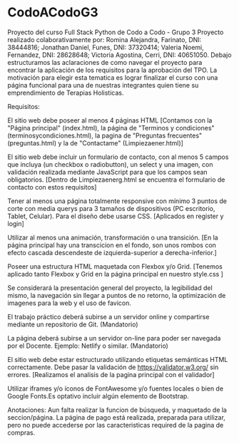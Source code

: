 # CodoACodoG3
Proyecto del curso Full Stack Python de Codo a Codo - Grupo 3
Proyecto realizado colaborativamente por: Romina Alejandra, Farinato, DNI: 38444816; Jonathan Daniel, Funes, DNI: 37320414; Valeria Noemi, Fernandez, DNI: 28628648; Victoria Agostina, Cerri, DNI: 40651050. 
Debajo estructuramos las aclaraciones de como navegar el proyecto para encontrar la aplicación de los requisitos para la aprobación del TPO. 
La motivación para elegir esta tematica es lograr finalizar el curso con una página funcional para una de nuestras integrantes quien tiene su emprendimiento de Terapias Holisticas.

Requisitos:

El sitio web debe poseer al menos 4 páginas HTML [Contamos con la "Página principal" (index.html), la página de "Terminos y condiciones" (terminosycondiciones.html), la pagina de "Preguntas frecuentes" (preguntas.html) y la de "Contactame" (Limpiezaener.html)]

El sitio web debe incluir un formulario de contacto, con al menos 5 campos que incluya (un checkbox o radiobutton), un select y una
imagen, con validación realizada mediante JavaScript para que los campos sean obligatorios. [Dentro de Limpiezaenerg.html se encuentra el formulario de contacto con estos requisitos]

Tener al menos una página totalmente responsive con mínimo 3 puntos de corte con media querys para 3 tamaños de dispositivos (PC escritorio, Tablet, Celular). Para el diseño debe usarse CSS. [Aplicados en register y login]

Utilizar al menos una animación, transformación o una transición. [En la página principal hay una transcicion en el fondo, son unos rombos con efecto cascada descendeste de izquierda-superior a derecha-inferior.]

Poseer una estructura HTML maquetada con Flexbox y/o Grid. [Tenemos aplicado tanto Flexbox y Grid en la página principal en nuestro style.css ]


Se considerará la presentación general del proyecto, la legibilidad del mismo, la navegación sin llegar a puntos de no retorno, la optimización de imagenes para la web y el uso de favicon. 


El trabajo práctico deberá subirse a un servidor online y compartirse mediante un repositorio de Git. (Mandatorio) 

La página deberá subirse a un servidor on-line para poder ser navegada por el Docente. Ejemplo: Netlify o similar. (Mandatorio)


El sitio web debe estar estructurado utilizando etiquetas semánticas HTML correctamente. Debe pasar la validación de https://validator.w3.org/ sin errores. [Realizamos el analisis de la pagina principal con el validador]

Utilizar iframes y/o íconos de FontAwesome y/o fuentes locales o bien de Google Fonts.Es optativo incluir algún elemento de Bootstrap.

Anotaciones: Aun falta realizar la funcion de búsqueda, y maquetado de la seccion/página. La página de pago está realizada, preparada para utilizar, pero no puede accederse por las caracteristicas required de la pagina de compras. 